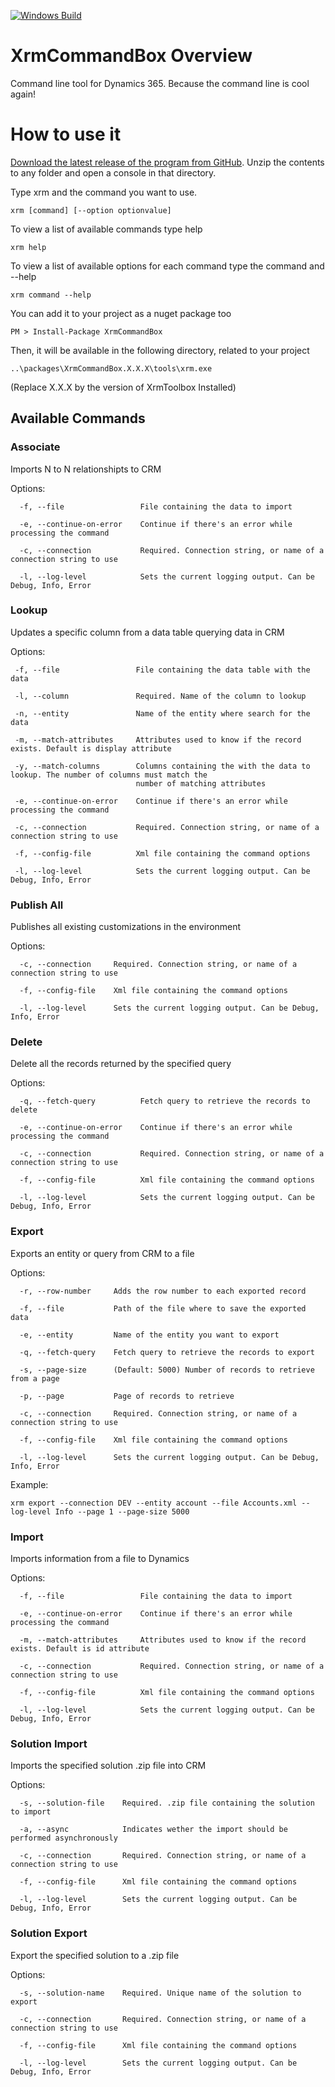 [![Windows Build](https://ci.appveyor.com/api/projects/status/github/crisfervil/xrmcommandbox?svg=true)](https://ci.appveyor.com/project/crisfervil/xrmcommandbox)

# XrmCommandBox Overview

Command line tool for Dynamics 365. Because the command line is cool again!


# How to use it

[Download the latest release of the program from GitHub](https://github.com/crisfervil/XrmCommandBox/releases). Unzip the contents to any folder and open a console in that directory.

Type xrm and the command you want to use.

``` console
xrm [command] [--option optionvalue]
````

To view a list of available commands type help

``` console
xrm help
```

To view a list of available options for each command type the command and --help
```console
xrm command --help
``` 

You can add it to your project as a nuget package too
```console
PM > Install-Package XrmCommandBox
```

Then, it will be available in the following directory, related to your project

```
..\packages\XrmCommandBox.X.X.X\tools\xrm.exe
```

(Replace X.X.X by the version of XrmToolbox Installed)

## Available Commands

### Associate

Imports N to N relationshipts to CRM

Options: 

``` console
  -f, --file                 File containing the data to import

  -e, --continue-on-error    Continue if there's an error while processing the command

  -c, --connection           Required. Connection string, or name of a connection string to use

  -l, --log-level            Sets the current logging output. Can be Debug, Info, Error
```

### Lookup

Updates a specific column from a data table querying data in CRM

Options:

``` console
 -f, --file                 File containing the data table with the data

 -l, --column               Required. Name of the column to lookup

 -n, --entity               Name of the entity where search for the data

 -m, --match-attributes     Attributes used to know if the record exists. Default is display attribute

 -y, --match-columns        Columns containing the with the data to lookup. The number of columns must match the
                            number of matching attributes

 -e, --continue-on-error    Continue if there's an error while processing the command

 -c, --connection           Required. Connection string, or name of a connection string to use

 -f, --config-file          Xml file containing the command options

 -l, --log-level            Sets the current logging output. Can be Debug, Info, Error
```

### Publish All

Publishes all existing customizations in the environment

Options:

```
  -c, --connection     Required. Connection string, or name of a connection string to use

  -f, --config-file    Xml file containing the command options

  -l, --log-level      Sets the current logging output. Can be Debug, Info, Error
```

### Delete

Delete all the records returned by the specified query

Options:

``` console
  -q, --fetch-query          Fetch query to retrieve the records to delete

  -e, --continue-on-error    Continue if there's an error while processing the command

  -c, --connection           Required. Connection string, or name of a connection string to use

  -f, --config-file          Xml file containing the command options

  -l, --log-level            Sets the current logging output. Can be Debug, Info, Error

```

### Export

Exports an entity or query from CRM to a file

Options:

``` console
  -r, --row-number     Adds the row number to each exported record

  -f, --file           Path of the file where to save the exported data

  -e, --entity         Name of the entity you want to export

  -q, --fetch-query    Fetch query to retrieve the records to export

  -s, --page-size      (Default: 5000) Number of records to retrieve from a page

  -p, --page           Page of records to retrieve

  -c, --connection     Required. Connection string, or name of a connection string to use

  -f, --config-file    Xml file containing the command options

  -l, --log-level      Sets the current logging output. Can be Debug, Info, Error
```

Example:

``` console
xrm export --connection DEV --entity account --file Accounts.xml --log-level Info --page 1 --page-size 5000
```

### Import

Imports information from a file to Dynamics

Options:

```console
  -f, --file                 File containing the data to import

  -e, --continue-on-error    Continue if there's an error while processing the command

  -m, --match-attributes     Attributes used to know if the record exists. Default is id attribute

  -c, --connection           Required. Connection string, or name of a connection string to use

  -f, --config-file          Xml file containing the command options

  -l, --log-level            Sets the current logging output. Can be Debug, Info, Error
```


### Solution Import

Imports the specified solution .zip file into CRM

Options:

```console
  -s, --solution-file    Required. .zip file containing the solution to import

  -a, --async            Indicates wether the import should be performed asynchronously

  -c, --connection       Required. Connection string, or name of a connection string to use

  -f, --config-file      Xml file containing the command options

  -l, --log-level        Sets the current logging output. Can be Debug, Info, Error
```

### Solution Export

Export the specified solution to a .zip file

Options:

``` console
  -s, --solution-name    Required. Unique name of the solution to export

  -c, --connection       Required. Connection string, or name of a connection string to use

  -f, --config-file      Xml file containing the command options

  -l, --log-level        Sets the current logging output. Can be Debug, Info, Error
```